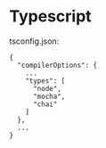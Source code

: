 # Typescript
    
tsconfig.json:     
    
    {
      "compilerOptions": {
        ...
        "types": [
          "node",
          "mocha",
          "chai"
        ]
      },
      ...
    }